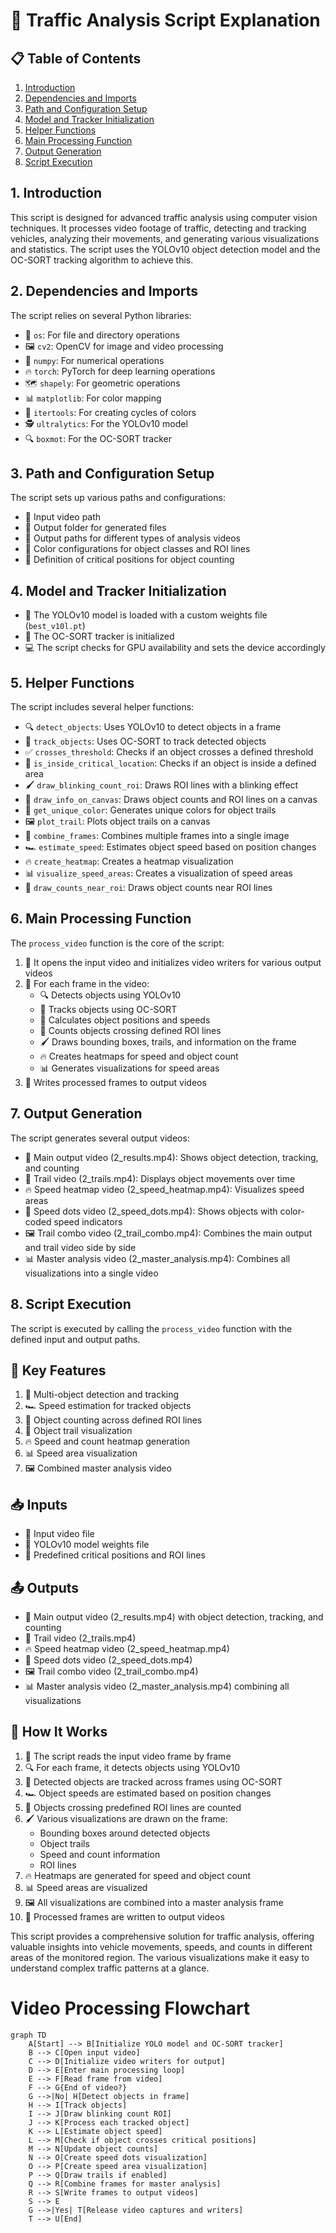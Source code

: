 # 🚗 Traffic Analysis Script Explanation

## 📋 Table of Contents
1. [Introduction](#introduction)
2. [Dependencies and Imports](#dependencies-and-imports)
3. [Path and Configuration Setup](#path-and-configuration-setup)
4. [Model and Tracker Initialization](#model-and-tracker-initialization)
5. [Helper Functions](#helper-functions)
6. [Main Processing Function](#main-processing-function)
7. [Output Generation](#output-generation)
8. [Script Execution](#script-execution)

## 1. Introduction <a name="introduction"></a>

This script is designed for advanced traffic analysis using computer vision techniques. It processes video footage of traffic, detecting and tracking vehicles, analyzing their movements, and generating various visualizations and statistics. The script uses the YOLOv10 object detection model and the OC-SORT tracking algorithm to achieve this.

## 2. Dependencies and Imports <a name="dependencies-and-imports"></a>

The script relies on several Python libraries:

- 🐍 `os`: For file and directory operations
- 🖼️ `cv2`: OpenCV for image and video processing
- 🧮 `numpy`: For numerical operations
- 🔥 `torch`: PyTorch for deep learning operations
- 🗺️ `shapely`: For geometric operations
- 📊 `matplotlib`: For color mapping
- 🔁 `itertools`: For creating cycles of colors
- 🕵️ `ultralytics`: For the YOLOv10 model
- 🔍 `boxmot`: For the OC-SORT tracker

## 3. Path and Configuration Setup <a name="path-and-configuration-setup"></a>

The script sets up various paths and configurations:

- 📁 Input video path
- 📂 Output folder for generated files
- 🎥 Output paths for different types of analysis videos
- 🎨 Color configurations for object classes and ROI lines
- 📍 Definition of critical positions for object counting

## 4. Model and Tracker Initialization <a name="model-and-tracker-initialization"></a>

- 🧠 The YOLOv10 model is loaded with a custom weights file (`best_v10l.pt`)
- 🔎 The OC-SORT tracker is initialized
- 💻 The script checks for GPU availability and sets the device accordingly

## 5. Helper Functions <a name="helper-functions"></a>

The script includes several helper functions:

- 🔍 `detect_objects`: Uses YOLOv10 to detect objects in a frame
- 🔭 `track_objects`: Uses OC-SORT to track detected objects
- ✅ `crosses_threshold`: Checks if an object crosses a defined threshold
- 📍 `is_inside_critical_location`: Checks if an object is inside a defined area
- 🖌️ `draw_blinking_count_roi`: Draws ROI lines with a blinking effect
- 📝 `draw_info_on_canvas`: Draws object counts and ROI lines on a canvas
- 🌈 `get_unique_color`: Generates unique colors for object trails
- 🖼️ `plot_trail`: Plots object trails on a canvas
- 🔗 `combine_frames`: Combines multiple frames into a single image
- 🏎️ `estimate_speed`: Estimates object speed based on position changes
- 🔥 `create_heatmap`: Creates a heatmap visualization
- 📊 `visualize_speed_areas`: Creates a visualization of speed areas
- 🔢 `draw_counts_near_roi`: Draws object counts near ROI lines

## 6. Main Processing Function <a name="main-processing-function"></a>

The `process_video` function is the core of the script:

1. 📂 It opens the input video and initializes video writers for various output videos
2. 🔄 For each frame in the video:
   - 🔍 Detects objects using YOLOv10
   - 🔭 Tracks objects using OC-SORT
   - 📏 Calculates object positions and speeds
   - 🔢 Counts objects crossing defined ROI lines
   - 🖌️ Draws bounding boxes, trails, and information on the frame
   - 🔥 Creates heatmaps for speed and object count
   - 📊 Generates visualizations for speed areas
3. 💾 Writes processed frames to output videos

## 7. Output Generation <a name="output-generation"></a>

The script generates several output videos:

- 🎥 Main output video (2_results.mp4): Shows object detection, tracking, and counting
- 🌈 Trail video (2_trails.mp4): Displays object movements over time
- 🔥 Speed heatmap video (2_speed_heatmap.mp4): Visualizes speed areas
- 🚀 Speed dots video (2_speed_dots.mp4): Shows objects with color-coded speed indicators
- 🖼️ Trail combo video (2_trail_combo.mp4): Combines the main output and trail video side by side
- 📊 Master analysis video (2_master_analysis.mp4): Combines all visualizations into a single video

## 8. Script Execution <a name="script-execution"></a>

The script is executed by calling the `process_video` function with the defined input and output paths.

## 🔑 Key Features

1. 🚗 Multi-object detection and tracking
2. 🏎️ Speed estimation for tracked objects
3. 🔢 Object counting across defined ROI lines
4. 🌈 Object trail visualization
5. 🔥 Speed and count heatmap generation
6. 📊 Speed area visualization
7. 🖼️ Combined master analysis video

## 📥 Inputs

- 🎥 Input video file
- 🧠 YOLOv10 model weights file
- 📍 Predefined critical positions and ROI lines

## 📤 Outputs

- 🎥 Main output video (2_results.mp4) with object detection, tracking, and counting
- 🌈 Trail video (2_trails.mp4)
- 🔥 Speed heatmap video (2_speed_heatmap.mp4)
- 🚀 Speed dots video (2_speed_dots.mp4)
- 🖼️ Trail combo video (2_trail_combo.mp4)
- 📊 Master analysis video (2_master_analysis.mp4) combining all visualizations

## 🔧 How It Works

1. 📂 The script reads the input video frame by frame
2. 🔍 For each frame, it detects objects using YOLOv10
3. 🔭 Detected objects are tracked across frames using OC-SORT
4. 🏎️ Object speeds are estimated based on position changes
5. 🔢 Objects crossing predefined ROI lines are counted
6. 🖌️ Various visualizations are drawn on the frame:
   - Bounding boxes around detected objects
   - Object trails
   - Speed and count information
   - ROI lines
7. 🔥 Heatmaps are generated for speed and object count
8. 📊 Speed areas are visualized
9. 🖼️ All visualizations are combined into a master analysis frame
10. 💾 Processed frames are written to output videos

This script provides a comprehensive solution for traffic analysis, offering valuable insights into vehicle movements, speeds, and counts in different areas of the monitored region. The various visualizations make it easy to understand complex traffic patterns at a glance.

# Video Processing Flowchart

```mermaid
graph TD
    A[Start] --> B[Initialize YOLO model and OC-SORT tracker]
    B --> C[Open input video]
    C --> D[Initialize video writers for output]
    D --> E[Enter main processing loop]
    E --> F[Read frame from video]
    F --> G{End of video?}
    G -->|No| H[Detect objects in frame]
    H --> I[Track objects]
    I --> J[Draw blinking count ROI]
    J --> K[Process each tracked object]
    K --> L[Estimate object speed]
    L --> M[Check if object crosses critical positions]
    M --> N[Update object counts]
    N --> O[Create speed dots visualization]
    O --> P[Create speed area visualization]
    P --> Q[Draw trails if enabled]
    Q --> R[Combine frames for master analysis]
    R --> S[Write frames to output videos]
    S --> E
    G -->|Yes| T[Release video captures and writers]
    T --> U[End]
